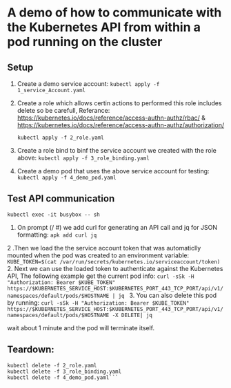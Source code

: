 # A demo of how to communicate with the Kubernetes API from within a pod running on the cluster

## Setup

1. Create a demo service account:
	```kubectl apply -f 1_service_Account.yaml```
2. Create a role which allows certin actions to performed this role includes delete so be carefull, Referance:
  https://kubernetes.io/docs/reference/access-authn-authz/rbac/ &     
  https://kubernetes.io/docs/reference/access-authn-authz/authorization/
	

    ```kubectl apply -f 2_role.yaml```

4. Create a role bind to binf the service account we created with the role above:
	```kubectl apply -f 3_role_binding.yaml```
5. Create a demo pod that uses the above service account for testing:
	```kubectl apply -f 4_demo_pod.yaml```
	
## Test API communication
```kubectl exec -it busybox -- sh```

1. On prompt (/ #) we add curl for generating an API call and jq for JSON formatting:
	      ```apk add curl jq```
	      
2 .Then we load the the service account token that was automaticlly mounted when the pod was created to an environment variable:
```KUBE_TOKEN=$(cat /var/run/secrets/kubernetes.io/serviceaccount/token)```
2. Next we can use the loaded token to authenticate against the Kubernetes API, The following example get the current pod info:
```curl -sSk -H "Authorization: Bearer $KUBE_TOKEN" https://$KUBERNETES_SERVICE_HOST:$KUBERNETES_PORT_443_TCP_PORT/api/v1/namespaces/default/pods/$HOSTNAME | jq ```
3. You can also delete this pod by running:
```curl -sSk -H "Authorization: Bearer $KUBE_TOKEN" https://$KUBERNETES_SERVICE_HOST:$KUBERNETES_PORT_443_TCP_PORT/api/v1/namespaces/default/pods/$HOSTNAME -X DELETE| jq ```

wait about 1 minute and the pod will terminate itself.
	
## Teardown:
```kubectl delete -f 1_service_Account.yaml
kubectl delete -f 2_role.yaml
kubectl delete -f 3_role_binding.yaml
kubectl delete -f 4_demo_pod.yaml```
